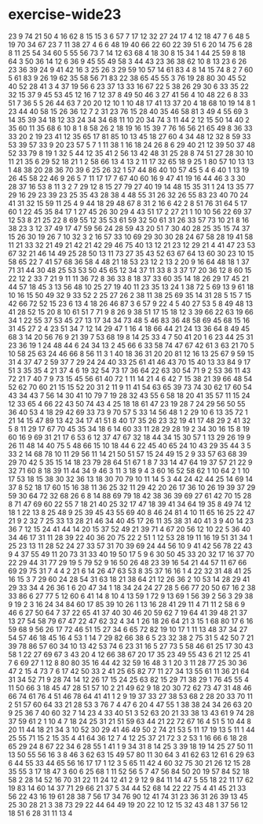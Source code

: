 # exercise-wide23
23
9
74
21
50
4
16
62
8
15
15
3
6
57
7
17
12
32
27
24
17
4
12
18
47
7
6
48
5
19
70
34
67
23
7
11
38
27
4
6
6
48
19
40
66
22
60
22
39
51
6
20
14
75
6
28
8
11
25
54
34
60
5
55
56
73
7
14
12
63
68
4
18
30
8
15
34
1
44
25
59
8
18
64
3
50
36
14
12
6
36
9
45
55
49
58
3
44
43
23
36
38
62
10
8
13
23
6
26
23
36
39
24
9
41
42
16
3
25
26
3
29
59
10
57
14
61
83
4
8
14
15
74
8
2
7
60
5
61
83
9
26
19
62
35
58
56
71
83
22
38
65
45
55
3
76
19
28
80
30
45
52
40
52
28
41
3
4
37
19
56
6
23
37
13
33
16
67
22
5
38
26
29
30
6
33
35
22
32
15
37
9
45
53
45
12
16
7
12
37
8
49
50
46
3
27
41
56
4
10
48
22
6
8
33
51
7
36
5
5
26
44
63
7
20
20
12
10
1
10
48
17
41
13
37
20
4
18
68
10
19
14
8
1
23
44
40
58
15
26
36
12
7
2
31
23
76
15
28
40
35
46
58
81
3
49
4
55
69
3
14
35
39
34
18
12
33
24
34
34
68
11
10
20
34
74
3
11
44
2
12
15
50
14
40
2
35
60
11
35
68
6
10
8
1
8
58
26
2
18
19
16
15
39
7
76
16
56
21
65
49
8
36
33
33
20
2
19
23
41
12
35
65
17
81
85
10
13
45
18
27
60
4
34
48
12
32
8
59
33
53
39
57
33
9
20
23
57
5
7
1
11
38
1
16
18
24
26
8
6
29
40
21
12
39
50
37
48
52
33
79
8
19
1
32
5
44
12
35
41
2
56
13
42
48
31
25
28
8
74
51
27
28
30
10
11
21
35
6
29
52
18
21
1
2
58
66
13
4
13
2
11
17
32
65
18
9
25
1
80
57
10
13
13
1
48
38
20
28
36
70
39
6
25
26
32
1
57
44
86
40
10
57
45
5
4
6
40
1
13
19
26
45
58
22
46
9
26
5
7
11
17
17
7
67
40
60
16
9
47
41
19
16
44
46
3
3
30
28
37
16
53
8
11
3
2
7
29
12
8
15
27
79
27
40
19
14
48
15
35
31
1
24
13
35
77
29
16
29
23
39
23
25
35
43
28
38
4
48
55
31
26
32
26
55
83
23
40
70
24
41
31
32
15
59
11
25
4
9
44
18
29
48
67
8
31
2
16
6
42
2
8
51
76
31
64
5
17
60
1
22
45
35
84
17
1
27
45
26
30
29
4
43
51
17
2
27
21
1
10
10
56
22
69
37
12
53
8
21
25
22
8
69
55
12
35
53
61
59
32
50
61
31
26
33
57
73
10
21
8
16
38
23
3
12
37
49
17
47
59
56
24
28
59
43
20
51
7
30
40
28
25
35
15
74
37
15
26
30
19
26
7
10
32
3
2
16
57
33
10
69
29
30
30
28
24
67
58
28
19
41
58
11
21
33
32
21
49
21
42
21
42
29
46
75
40
13
12
21
23
12
29
21
4
41
47
23
53
67
32
21
46
14
49
25
28
50
13
11
73
27
35
43
52
63
67
64
13
60
30
23
10
15
58
65
22
7
41
57
68
36
58
4
48
21
18
53
23
12
2
13
2
20
9
16
64
48
18
1
37
71
31
44
30
48
25
53
53
50
45
65
12
34
37
11
33
8
3
37
17
20
36
12
8
60
15
22
12
2
33
7
21
9
11
11
36
72
8
36
33
8
18
37
33
60
35
14
18
26
29
17
45
21
44
57
18
45
3
13
56
48
10
25
27
19
40
11
23
35
13
24
1
38
72
5
69
13
9
61
18
10
16
15
50
49
32
9
33
52
2
25
27
26
2
38
11
38
25
69
35
14
31
28
5
15
7
15
42
66
72
52
15
23
6
13
4
18
26
46
87
3
6
57
9
22
4
5
40
27
53
5
8
49
48
13
41
28
52
15
20
8
10
61
51
7
71
9
8
26
9
38
51
17
15
18
12
3
39
66
22
63
19
66
34
1
22
55
37
53
45
27
13
17
34
34
73
48
5
46
83
36
48
58
69
45
68
15
16
31
45
27
2
4
23
51
34
7
12
14
29
47
1
16
4
18
66
44
21
24
13
36
64
8
49
45
68
3
14
20
56
76
9
21
39
7
53
68
19
8
14
25
33
4
7
50
41
20
1
6
23
44
25
31
23
36
19
1
24
48
44
6
24
34
13
2
45
66
6
33
58
74
47
67
42
61
3
63
21
70
5
10
58
25
63
24
46
66
8
56
11
3
1
40
18
36
31
20
20
81
12
16
13
25
67
9
59
15
31
4
37
47
2
59
37
7
29
24
24
40
33
25
61
41
46
43
70
15
40
13
33
84
9
17
51
3
35
35
4
21
37
4
6
19
32
54
73
17
36
64
22
63
30
54
71
9
2
53
36
11
43
72
21
7
40
7
9
73
15
45
56
61
40
72
1
11
14
21
4
6
42
7
15
38
21
39
66
48
54
52
62
70
60
21
15
15
52
20
31
2
11
9
11
41
54
63
65
39
73
74
30
62
17
60
54
43
34
43
7
56
14
30
41
10
79
7
19
28
32
43
55
6
58
18
20
41
35
57
11
15
24
12
33
65
4
66
22
43
50
74
43
4
25
18
18
61
47
23
19
28
7
24
29
56
50
55
36
40
53
4
18
29
42
69
33
73
9
70
57
5
33
14
56
48
1
2
29
10
6
13
35
72
1
21
14
15
47
89
13
42
34
17
41
51
8
40
17
35
26
23
32
19
41
17
48
29
2
41
32
5
8
11
29
17
67
70
45
35
34
18
6
14
60
33
11
28
29
28
19
2
34
30
16
15
8
19
60
16
9
69
31
21
17
6
53
6
12
37
47
67
32
18
44
34
15
30
57
1
13
29
26
19
9
26
11
48
14
40
75
5
48
66
15
10
18
44
6
22
45
40
65
24
10
43
29
35
44
3
5
33
2
14
68
78
10
11
29
56
11
14
21
50
51
57
15
24
49
15
2
9
33
57
63
68
39
29
70
42
5
35
15
14
18
23
79
28
64
51
67
1
8
7
33
14
47
64
19
37
57
21
22
9
32
71
60
8
18
39
11
44
34
9
46
3
11
3
18
9
4
3
60
16
52
58
62
1
10
64
2
1
10
17
53
18
15
38
30
32
36
13
18
30
70
79
10
11
14
5
3
44
24
42
44
25
14
69
14
37
8
52
18
17
60
15
16
38
11
36
25
32
11
29
42
20
26
17
36
10
26
19
39
37
29
59
30
64
72
32
68
26
6
8
14
88
69
79
18
42
38
36
39
69
27
61
42
70
15
28
8
71
47
69
60
22
55
7
18
21
40
25
32
17
47
18
39
41
34
64
19
35
8
49
74
12
18
1
22
13
8
25
48
9
25
39
45
43
55
69
40
8
46
24
81
4
10
11
65
16
25
22
47
21
9
2
32
7
25
33
13
28
21
46
34
40
45
17
26
11
35
38
31
40
41
3
9
40
14
23
36
7
12
15
24
41
44
14
20
15
37
52
49
21
39
71
4
67
20
56
12
10
22
5
36
40
34
46
17
31
11
28
39
22
40
36
20
75
22
2
51
1
12
53
28
19
11
16
19
51
31
34
1
25
23
13
11
28
52
24
27
33
57
31
70
39
69
24
44
56
10
9
41
42
56
78
22
43
9
4
37
55
49
11
20
73
31
33
40
19
50
17
5
9
6
30
50
45
33
20
32
17
16
37
70
22
29
44
31
77
29
19
5
79
52
9
16
50
26
48
23
39
16
54
21
44
57
11
67
66
69
29
75
31
7
4
4
2
21
6
14
26
47
63
53
8
35
37
16
16
1
4
22
32
31
48
41
25
16
15
3
7
29
60
24
28
54
31
63
18
21
38
64
21
12
26
36
2
10
53
14
28
29
41
29
33
34
4
26
36
1
6
20
47
34
1
18
34
24
24
27
28
5
66
77
20
50
67
16
2
38
33
86
6
27
77
5
12
60
6
41
14
8
10
4
13
59
1
72
9
13
69
1
56
39
2
56
3
29
38
9
19
2
3
16
24
34
84
60
17
85
39
10
26
1
13
16
28
41
29
11
4
71
11
2
58
6
9
46
6
27
50
64
7
37
22
65
41
37
40
30
46
20
59
62
7
19
64
41
39
48
21
37
13
27
54
58
79
67
47
22
47
62
32
4
34
1
26
18
26
64
21
3
15
1
68
80
17
6
16
59
68
9
56
26
17
72
46
51
15
27
34
6
65
72
82
19
10
17
1
11
13
48
37
34
27
54
57
46
18
45
16
4
53
1
14
7
29
82
66
38
6
5
23
32
38
2
75
31
5
42
50
7
21
39
78
86
57
60
34
10
13
42
53
74
6
23
31
16
5
27
73
5
58
46
61
25
17
30
43
58
1
22
27
69
67
3
43
20
4
12
66
38
67
20
17
35
23
49
55
43
6
21
12
25
41
7
6
69
27
1
12
8
80
80
35
16
44
42
32
59
16
48
3
1
20
3
11
28
77
25
30
36
47
2
15
4
73
7
6
17
42
50
33
2
41
25
65
82
77
11
27
34
13
55
61
11
36
21
64
31
34
52
71
9
28
74
14
12
26
17
15
24
25
63
82
15
29
71
38
29
1
76
45
55
4
11
50
66
3
18
45
47
28
51
57
10
2
21
49
62
9
18
20
30
72
62
73
47
31
48
46
66
74
61
76
4
51
46
78
64
41
41
1
2
9
19
37
33
27
38
53
68
2
28
20
33
70
11
2
51
57
60
64
33
21
28
53
3
76
7
4
47
6
20
4
47
55
1
38
38
24
34
26
63
20
9
25
36
7
40
60
32
7
14
23
4
33
40
51
3
52
63
20
21
33
38
13
43
61
9
74
28
37
59
61
2
1
10
4
7
18
24
25
31
21
51
59
63
44
21
22
72
67
16
4
51
5
10
44
8
20
11
44
18
21
34
3
10
52
30
29
41
46
49
50
2
74
21
53
5
11
17
19
13
5
11
1
44
25
55
71
15
2
15
35
4
41
64
36
12
7
4
12
25
37
21
72
3
2
53
1
16
66
6
18
28
65
29
24
8
67
22
34
6
28
55
1
41
1
9
34
31
8
14
25
3
39
18
19
14
25
27
50
11
13
50
55
56
16
3
8
46
3
62
63
15
49
57
80
11
30
64
3
41
62
63
12
61
6
29
63
6
44
55
33
44
65
56
16
17
17
1
12
3
5
65
11
42
4
60
32
75
30
21
26
12
15
28
35
55
3
17
18
47
3
60
6
25
68
1
11
52
56
5
7
47
56
84
50
20
19
57
84
52
18
58
2
28
14
52
16
70
31
22
11
24
12
41
2
9
12
9
84
11
14
47
5
55
18
22
11
17
62
19
83
14
60
14
37
71
29
66
21
37
5
34
44
52
68
14
22
22
75
4
41
45
21
33
56
22
43
16
19
61
28
38
7
56
17
34
76
90
12
41
74
31
23
36
31
26
39
13
45
25
30
28
21
3
38
73
29
22
44
64
49
19
20
22
10
12
15
32
43
48
1
37
56
12
18
51
6
28
31
11
13
4
